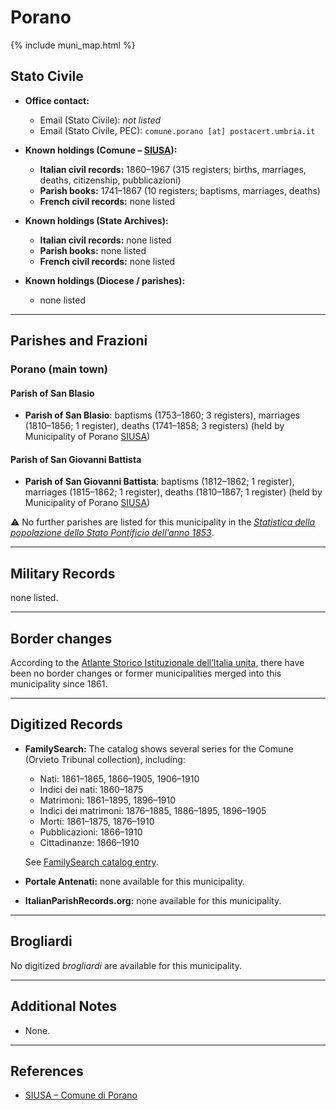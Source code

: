# Porano

{% include muni_map.html %}

## Stato Civile

* **Office contact:**

  * Email (Stato Civile): *not listed*
  * Email (Stato Civile, PEC): `comune.porano [at] postacert.umbria.it`

* **Known holdings (Comune – [SIUSA](https://siusa-archivi.cultura.gov.it/cgi-bin/siusa/pagina.pl?TipoPag=comparc&Chiave=309711)):**

  * **Italian civil records:** 1860–1967 (315 registers; births, marriages, deaths, citizenship, pubblicazioni)
  * **Parish books:** 1741–1867 (10 registers; baptisms, marriages, deaths)
  * **French civil records:** none listed

* **Known holdings (State Archives):**

  * **Italian civil records:** none listed
  * **Parish books:** none listed
  * **French civil records:** none listed

* **Known holdings (Diocese / parishes):**

  * none listed

---

## Parishes and Frazioni

### Porano (main town)

#### Parish of San Blasio

* **Parish of San Blasio**: baptisms (1753–1860; 3 registers), marriages (1810–1856; 1 register), deaths (1741–1858; 3 registers) (held by Municipality of Porano [SIUSA](https://siusa-archivi.cultura.gov.it/cgi-bin/siusa/pagina.pl?TipoPag=comparc&Chiave=309711))

#### Parish of San Giovanni Battista

* **Parish of San Giovanni Battista**: baptisms (1812–1862; 1 register), marriages (1815–1862; 1 register), deaths (1810–1867; 1 register) (held by Municipality of Porano [SIUSA](https://siusa-archivi.cultura.gov.it/cgi-bin/siusa/pagina.pl?TipoPag=comparc&Chiave=309711))

⚠️ No further parishes are listed for this municipality in the *[Statistica della popolazione dello Stato Pontificio dell’anno 1853](https://www.google.it/books/edition/Statistics_della_popolazione_dello_Stato/v6dCAQAAMAAJ)*.

---

## Military Records

none listed.

---

## Border changes

According to the [Atlante Storico Istituzionale dell’Italia unita](http://dati.san.beniculturali.it/asi/local/), there have been no border changes or former municipalities merged into this municipality since 1861.

---

## Digitized Records

* **FamilySearch:** The catalog shows several series for the Comune (Orvieto Tribunal collection), including:

  * Nati: 1861–1865, 1866–1905, 1906–1910
  * Indici dei nati: 1860–1875
  * Matrimoni: 1861–1895, 1896–1910
  * Indici dei matrimoni: 1876–1885, 1886–1895, 1896–1905
  * Morti: 1861–1875, 1876–1910
  * Pubblicazioni: 1866–1910
  * Cittadinanze: 1866–1910

  See [FamilySearch catalog entry](https://www.familysearch.org/en/search/catalog/1176340).

* **Portale Antenati:** none available for this municipality.

* **ItalianParishRecords.org:** none available for this municipality.

---

## Brogliardi

No digitized *brogliardi* are available for this municipality.

---

## Additional Notes

* None.

---

## References

* [SIUSA – Comune di Porano](https://siusa-archivi.cultura.gov.it/cgi-bin/siusa/pagina.pl?TipoPag=comparc&Chiave=309711)
